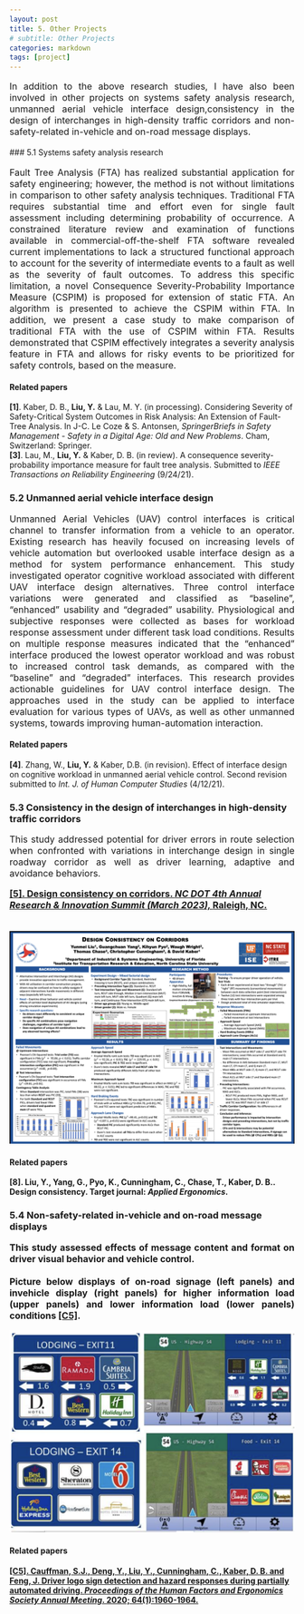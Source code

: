 ```yaml
---
layout: post
title: 5. Other Projects
# subtitle: Other Projects
categories: markdown
tags: [project]
---
```

<font size=3>
<p style="text-align:justify; text-justify:inter-ideograph;">
In addition to the above research studies, I have also been involved in other projects on systems safety analysis research, unmanned aerial vehicle interface design,consistency in the design of interchanges in high-density traffic corridors and non-safety-related in-vehicle and on-road message displays.  
</p>
</font>
### 5.1 Systems safety analysis research
<font size=3>
<p style="text-align:justify; text-justify:inter-ideograph;">
Fault Tree Analysis (FTA) has realized substantial application for safety engineering; however, the method is not without limitations in comparison to other safety analysis techniques. Traditional FTA requires substantial time and effort even for single fault assessment including determining probability of occurrence. A constrained literature review and examination of functions available in commercial-off-the-shelf FTA software revealed current implementations to lack a structured functional approach to account for the severity of intermediate events to a fault as well as the severity of fault outcomes. To address this specific limitation, a novel Consequence Severity-Probability Importance Measure (CSPIM) is proposed for extension of static FTA. An algorithm is presented to achieve the CSPIM within FTA. In addition, we present a case study to make comparison of traditional FTA with the use of CSPIM within FTA. Results demonstrated that CSPIM effectively integrates a severity analysis feature in FTA and allows for risky events to be prioritized for safety controls, based on the measure.<br/>
</p>
</font>

#### Related papers
<b>[1]</b>. Kaber, D. B., <b>Liu, Y.</b> & Lau, M. Y. (in processing). Considering Severity of Safety-Critical System Outcomes in Risk Analysis: An Extension of Fault-Tree Analysis. In J-C. Le Coze & S. Antonsen, <i>SpringerBriefs in Safety Management - Safety in a Digital Age: Old and New Problems</i>. Cham, Switzerland: Springer.<br/>
<b>[3]</b>. Lau, M., <b>Liu, Y.</b> & Kaber, D. B. (in review). A consequence severity-probability importance measure for fault tree analysis. Submitted to <i>IEEE Transactions on Reliability Engineering</i> (9/24/21). 

### 5.2 Unmanned aerial vehicle interface design
<font size=3>
<p style="text-align:justify; text-justify:inter-ideograph;">
Unmanned Aerial Vehicles (UAV) control interfaces is critical channel to transfer information from a vehicle to an operator. Existing research has heavily focused on increasing levels of vehicle automation but overlooked usable interface design as a method for system performance enhancement. This study investigated operator cognitive workload associated with different UAV interface design alternatives. Three control interface variations were generated and classified as “baseline”, “enhanced” usability and “degraded” usability. Physiological and subjective responses were collected as bases for workload response assessment under different task load conditions. Results on multiple response measures indicated that the “enhanced” interface produced the lowest operator workload and was robust to increased control task demands, as compared with the “baseline” and “degraded” interfaces. This research provides actionable guidelines for UAV control interface design. The approaches used in the study can be applied to interface evaluation for various types of UAVs, as well as other unmanned systems, towards improving human-automation interaction.<br/>
</p>
</font>

#### Related papers
<b>[4]</b>. Zhang, W., <b>Liu, Y.</b>  & Kaber, D.B. (in revision). Effect of interface design on cognitive workload in unmanned aerial vehicle control. Second revision submitted to <i>Int. J. of Human Computer Studies</i> (4/12/21).


### 5.3 Consistency in the design of interchanges in high-density traffic corridors
<font size=3>
<p style="text-align:justify; text-justify:inter-ideograph;">
This study addressed potential for driver errors in route selection when confronted with variations in interchange design in single roadway corridor as well as driver learning, adaptive and avoidance behaviors.<br/>

<a href="https://sites.google.com/ncsu.edu/ncdot-summit/agenda/poster-presentations?authuser=0" target="_blank"><b><b>[5]</b>. Design consistency on corridors. <i>NC DOT 4th Annual Research & Innovation Summit (March 2023), </i>Raleigh, NC.</a><br/><br/>

<img src="/assets/images/banners/Poster_DC.png"/>

</p>
</font>

#### Related papers
<b>[8]</b>. <b>Liu, Y.</b>, Yang, G., Pyo, K., Cunningham, C., Chase, T., Kaber, D. B.. Design consistency. Target journal: <i>Applied Ergonomics</i>.

### 5.4 Non-safety-related in-vehicle and on-road message displays
<font size=3>
<p style="text-align:justify; text-justify:inter-ideograph;">
This study assessed effects of message content and format on driver visual behavior and vehicle control. <br/><br/>Picture below displays of on-road signage (left panels) and invehicle display (right panels) for higher information load (upper panels) and lower information load (lower panels) conditions <a href="https://journals.sagepub.com/doi/10.1177/1071181320641472" target="_blank">[C5]</a>.<br/>
</p>
</font>
<img src="/assets/images/banners/display.png"/>

#### Related papers
<a href="https://journals.sagepub.com/doi/10.1177/1071181320641472" target="_blank"><b>[C5]</b>. Cauffman, S.J., Deng, Y., <b>Liu, Y.</b>, Cunningham, C., Kaber, D. B. and Feng, J. Driver logo sign detection and hazard responses during partially automated driving. <i>Proceedings of the Human Factors and Ergonomics Society Annual Meeting</i>. 2020; 64(1):1960-1964.</a>